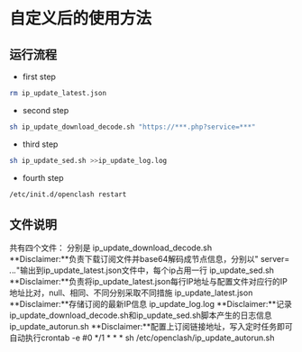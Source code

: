 # 自定义后的使用方法
## 运行流程
 - first step
```sh
rm ip_update_latest.json 
```
 - second step
 ```sh
sh ip_update_download_decode.sh "https://***.php?service=***"
```
 - third step
 ```sh
sh ip_update_sed.sh >>ip_update_log.log
```
 - fourth step
 ```sh
/etc/init.d/openclash restart
```
## 文件说明

  共有四个文件：
  分别是
  ip_update_download_decode.sh      
      **Disclaimer:**负责下载订阅文件并base64解码成节点信息，分别以"  server= *.*.*.*"输出到ip_update_latest.json文件中，每个ip占用一行
  ip_update_sed.sh
      **Disclaimer:**负责将ip_update_latest.json每行IP地址与配置文件对应行的IP地址比对，null、相同、不同分别采取不同措施
  ip_update_latest.json
      **Disclaimer:**存储订阅的最新IP信息
  ip_update_log.log
      **Disclaimer:**记录ip_update_download_decode.sh和ip_update_sed.sh脚本产生的日志信息
  ip_update_autorun.sh
      **Disclaimer:**配置上订阅链接地址，写入定时任务即可自动执行crontab -e    #0 */1 * * * sh /etc/openclash/ip_update_autorun.sh
